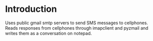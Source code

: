 # Introduction
Uses public gmail smtp servers to send SMS messages to cellphones. Reads responses from cellphones through imapclient and pyzmail and writes them as a conversation on notepad.
